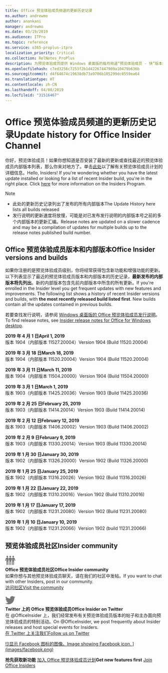 ```yaml
---
title: Office 预览体验成员频道的更新历史记录
ms.author: andrewmo
author: anankani
manager: andrewmo
ms.date: 03/19/2019
ms.audience: ITPro
ms.topic: reference
ms.service: o365-proplus-itpro
localization_priority: Critical
ms.collection: RelNotes_ProPlus
description: 为预览体验成员提供 Windows 桌面版的每月频道“预览体验成员 - 快”版本的更新历史记录
ms.openlocfilehash: c7ed3256c7253f2b1d42267447909a10479b636b
ms.sourcegitcommit: d4f64674c19638db73a9706b105299dc0559ea64
ms.translationtype: HT
ms.contentlocale: zh-CN
ms.lasthandoff: 04/08/2019
ms.locfileid: "31516467"
---
```

# <a name="update-history-for-office-insider-channel"></a><span data-ttu-id="2a5ce-103">Office 预览体验成员频道的更新历史记录</span><span class="sxs-lookup"><span data-stu-id="2a5ce-103">Update history for Office Insider Channel</span></span>

<span data-ttu-id="2a5ce-p101">你好，预览体验成员！如果你想知道是否安装了最新的更新或查找最近的预览体验成员内部版本列表，那么你来对地方了。单击[此处](https://insider.office.com/)以了解有关预览体验成员计划的详细信息。</span><span class="sxs-lookup"><span data-stu-id="2a5ce-p101">Hello, Insiders! If you're wondering whether you have the latest update installed or looking for a list of recent Insider build, you're in the right place. Click [here](https://insider.office.com/) for more information on the Insiders Program.</span></span>

> [!NOTE]
> - <span data-ttu-id="2a5ce-107">此处的更新历史记录列出了发布的所有内部版本</span><span class="sxs-lookup"><span data-stu-id="2a5ce-107">The Update History here lists all builds released</span></span>
> - <span data-ttu-id="2a5ce-108">发行说明的更新速度将放慢，可能是对已发布发行说明的内部版本号之前的多个内部版本的更新汇编。</span><span class="sxs-lookup"><span data-stu-id="2a5ce-108">Release notes are updated on a slower cadence and may be a compilation of updates for multiple builds up to the release notes published build number.</span></span>



## <a name="office-insider-versions-and-builds"></a><span data-ttu-id="2a5ce-109">Office 预览体验成员版本和内部版本</span><span class="sxs-lookup"><span data-stu-id="2a5ce-109">Office Insider versions and builds</span></span>

<span data-ttu-id="2a5ce-p102">如果你注册的是预览体验成员级别，你将经常获得包含新功能和增强功能的更新。以下列表显示了最近的预览体验成员版本和内部版本的历史记录，**最新发布的内部版本将先列出**。新的内部版本包含先前内部版本中所含的所有更新。</span><span class="sxs-lookup"><span data-stu-id="2a5ce-p102">If you're enrolled in the Insider level you get frequent updates with new features and improvements. The following list shows a history of recent Insider versions and builds, with **the most recently released build listed first**. New builds contain all the updates contained in previous builds.</span></span> 

<span data-ttu-id="2a5ce-113">若要查找发行说明，请参阅 [Windows 桌面版的 Office 预览体验成员发行说明](https://docs.microsoft.com/zh-CN/OfficeUpdates/release-notes-office-insider)。</span><span class="sxs-lookup"><span data-stu-id="2a5ce-113">To find release notes, see [Insider release notes for Office for Windows desktop](https://docs.microsoft.com/zh-CN/OfficeUpdates/release-notes-office-insider).</span></span>

**<span data-ttu-id="2a5ce-114">2019 年 4 月 1 日</span><span class="sxs-lookup"><span data-stu-id="2a5ce-114">April 1, 2019</span></span>**<br/> <span data-ttu-id="2a5ce-115">版本 1904（内部版本 11527.20004）</span><span class="sxs-lookup"><span data-stu-id="2a5ce-115">Version 1904 (Build 11520.20004)</span></span><br/>

**<span data-ttu-id="2a5ce-116">2019 年 3 月 18 日</span><span class="sxs-lookup"><span data-stu-id="2a5ce-116">March 18, 2019</span></span>**<br/> <span data-ttu-id="2a5ce-117">版本 1904（内部版本 11520.20004）</span><span class="sxs-lookup"><span data-stu-id="2a5ce-117">Version 1904 (Build 11520.20004)</span></span><br/>

**<span data-ttu-id="2a5ce-118">2019 年 3 月 11 日</span><span class="sxs-lookup"><span data-stu-id="2a5ce-118">March 11, 2019</span></span>**<br/> <span data-ttu-id="2a5ce-119">版本 1904（内部版本 11504.20000）</span><span class="sxs-lookup"><span data-stu-id="2a5ce-119">Version 1904 (Build 11504.20000)</span></span><br/>

**<span data-ttu-id="2a5ce-120">2019 年 3 月 1 日</span><span class="sxs-lookup"><span data-stu-id="2a5ce-120">March 1, 2019</span></span>**<br/> <span data-ttu-id="2a5ce-121">版本 1903（内部版本 11425.20036）</span><span class="sxs-lookup"><span data-stu-id="2a5ce-121">Version 1903 (Build 11425.20036)</span></span><br/> 

**<span data-ttu-id="2a5ce-122">2019 年 2 月 25 日</span><span class="sxs-lookup"><span data-stu-id="2a5ce-122">February 25, 2019</span></span>**<br/> <span data-ttu-id="2a5ce-123">版本 1903（内部版本 11414.20014）</span><span class="sxs-lookup"><span data-stu-id="2a5ce-123">Version 1903 (Build 11414.20014)</span></span><br/> 

**<span data-ttu-id="2a5ce-124">2019 年 2 月 12 日</span><span class="sxs-lookup"><span data-stu-id="2a5ce-124">February 12, 2019</span></span>**<br/> <span data-ttu-id="2a5ce-125">版本 1903（内部版本 11406.20002）</span><span class="sxs-lookup"><span data-stu-id="2a5ce-125">Version 1903 (Build 11406.20002)</span></span><br/> 

**<span data-ttu-id="2a5ce-126">2019 年 2 月 9 日</span><span class="sxs-lookup"><span data-stu-id="2a5ce-126">February 9, 2019</span></span>**<br/> <span data-ttu-id="2a5ce-127">版本 1903（内部版本 11330.20014）</span><span class="sxs-lookup"><span data-stu-id="2a5ce-127">Version 1903 (Build 11330.20014)</span></span><br/> 

**<span data-ttu-id="2a5ce-128">2019 年 1 月 30 日</span><span class="sxs-lookup"><span data-stu-id="2a5ce-128">January 30, 2019</span></span>**<br/> <span data-ttu-id="2a5ce-129">版本 1902（内部版本 11326.20000）</span><span class="sxs-lookup"><span data-stu-id="2a5ce-129">Version 1902 (Build 11326.20000)</span></span><br/> 

**<span data-ttu-id="2a5ce-130">2019 年 1 月 25 日</span><span class="sxs-lookup"><span data-stu-id="2a5ce-130">January 25, 2019</span></span>**<br/> <span data-ttu-id="2a5ce-131">版本 1902（内部版本 11316.20026）</span><span class="sxs-lookup"><span data-stu-id="2a5ce-131">Version 1902 (Build 11316.20026)</span></span><br/> 

**<span data-ttu-id="2a5ce-132">2019 年 1 月 22 日</span><span class="sxs-lookup"><span data-stu-id="2a5ce-132">January 22, 2019</span></span>**<br/> <span data-ttu-id="2a5ce-133">版本 1902（内部版本 11310.20016）</span><span class="sxs-lookup"><span data-stu-id="2a5ce-133">Version 1902 (Build 11310.20016)</span></span><br/> 

**<span data-ttu-id="2a5ce-134">2019 年 1 月 17 日</span><span class="sxs-lookup"><span data-stu-id="2a5ce-134">January 17, 2019</span></span>**<br/> <span data-ttu-id="2a5ce-135">版本 1902（内部版本 11231.20080）</span><span class="sxs-lookup"><span data-stu-id="2a5ce-135">Version 1902 (Build 11231.20080)</span></span><br/>

**<span data-ttu-id="2a5ce-136">2019 年 1 月 10 日</span><span class="sxs-lookup"><span data-stu-id="2a5ce-136">January 10, 2019</span></span>**<br/> <span data-ttu-id="2a5ce-137">版本 1902（内部版本 11231.20066）</span><span class="sxs-lookup"><span data-stu-id="2a5ce-137">Version 1902 (build 11231.20066)</span></span><br/> 


## <a name="insider-community"></a><span data-ttu-id="2a5ce-138">预览体验成员社区</span><span class="sxs-lookup"><span data-stu-id="2a5ce-138">Insider community</span></span>

![<span data-ttu-id="2a5ce-139">显示预览体验成员社区的图像。</span><span class="sxs-lookup"><span data-stu-id="2a5ce-139">Image showing insider community.</span></span> ](images/insidercommunity.png) <br/>
**<span data-ttu-id="2a5ce-140">Office 预览体验成员社区</span><span class="sxs-lookup"><span data-stu-id="2a5ce-140">Office Insider community</span></span>**<br/> <span data-ttu-id="2a5ce-141">如果你想与其他预览体验成员聊天，请在我们的社区中发帖。</span><span class="sxs-lookup"><span data-stu-id="2a5ce-141">If you want to chat with other Insiders, post in our community.</span></span><br/> 
[<span data-ttu-id="2a5ce-142">访问社区</span><span class="sxs-lookup"><span data-stu-id="2a5ce-142">Visit the community</span></span>](https://go.microsoft.com/fwlink/?linkid=843493)<br/> 

![<span data-ttu-id="2a5ce-143">显示 Twitter 图标的图像。</span><span class="sxs-lookup"><span data-stu-id="2a5ce-143">Image showing twitter icon.</span></span> ](images/twitter.png)<br/>
**<span data-ttu-id="2a5ce-144">Twitter 上的 Office 预览体验成员</span><span class="sxs-lookup"><span data-stu-id="2a5ce-144">Office Insider on Twitter</span></span>**<br/> <span data-ttu-id="2a5ce-145">在 @OfficeInsider 上，我们经常发布有关预览体验成员版本的帖子和主办面向预览体验成员的特别活动。</span><span class="sxs-lookup"><span data-stu-id="2a5ce-145">On @OfficeInsider, we post frequently about Insider releases and host special events for Insiders.</span></span><br/> 
[<span data-ttu-id="2a5ce-146">在 Twitter 上关注我们</span><span class="sxs-lookup"><span data-stu-id="2a5ce-146">Follow us on Twitter</span></span>](https://go.microsoft.com/fwlink/?linkid=717717)<br/> 

[![I<span data-ttu-id="2a5ce-147">显示 Facebook 图标的图像。</span><span class="sxs-lookup"><span data-stu-id="2a5ce-147">Image showing Facebook icon. </span></span> <span data-ttu-id="2a5ce-148">]</span><span class="sxs-lookup"><span data-stu-id="2a5ce-148"></span></span>(images/facebook.png)](https://www.facebook.com/sharer.php?u=https://support.office.com/en-us/article/Update-history-for-Office-Insider-for-Windows-desktop-64bbb317-972a-4933-8b82-cc866f0b067c)


<span data-ttu-id="2a5ce-149">**抢先获取新功能**
[加入 Office 预览体验成员计划](https://insider.office.com/)</span><span class="sxs-lookup"><span data-stu-id="2a5ce-149">**Get new features first**
[Join Office Insiders](https://insider.office.com/)</span></span>